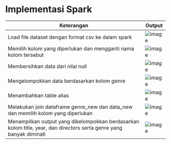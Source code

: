 # Implementasi Spark
| Keterangan    | Output        |
| ------------- | ------------- |
|  Load file dataset dengan format csv ke dalam spark | ![image](https://user-images.githubusercontent.com/95726593/236518670-aab54ed5-c1f7-4ca2-afaa-5a92cdccb3d2.png) |
|  Memilih kolom yang diperlukan dan mengganti nama kolom tersebut | ![image](https://user-images.githubusercontent.com/95726593/236519275-46708893-f96b-4610-80f1-7b945534f33c.png) | 
|  Membersihkan data dari nilai null | ![image](https://user-images.githubusercontent.com/95726593/236519844-3f66abce-0200-4b88-a282-b41fee693ff9.png) | 
|  Mengelompokkan data berdasarkan kolom genre | ![image](https://user-images.githubusercontent.com/95726593/236521589-91806dcf-cf41-443a-9610-1025d19995df.png) |
|  Menambahkan table alias | ![image](https://user-images.githubusercontent.com/95726593/236522055-a68d3a78-87b1-4e0a-9863-b22b1790e7d6.png) |
|  Melakukan join dataframe genre_new dan data_new dan memilih kolom yang diperlukan | ![image](https://user-images.githubusercontent.com/95726593/236523297-39a4cfb7-8b9e-4d03-b314-df9dd2bc7d5d.png) |
|  Menampilkan output yang dikelompokkan berdasarkan kolom title, year, dan directors serta genre yang banyak diminati | ![image](https://user-images.githubusercontent.com/95726593/236523677-e6b8a451-bda7-4e80-8e19-7acf4398441b.png) |
